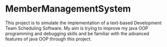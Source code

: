# MemberManagementSystem
 
This project  is to simulate the implementation of a text-based Development Team Scheduling Software.
My aim is trying to improve my java OOP programming and debugging skills and be familiar with the advanced features of java
OOP through this project.
